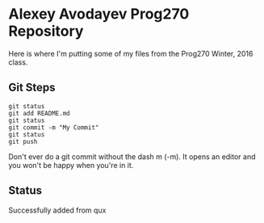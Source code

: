 # Alexey Avodayev Prog270 Repository

Here is where I'm putting some of my files from the Prog270 Winter, 2016 class.

## Git Steps

```
git status
git add README.md
git status
git commit -m "My Commit"
git status 
git push

```
Don't ever do a git commit without the dash m (-m). It opens an editor and you won't be happy when you're in it.

## Status

Successfully added from qux
